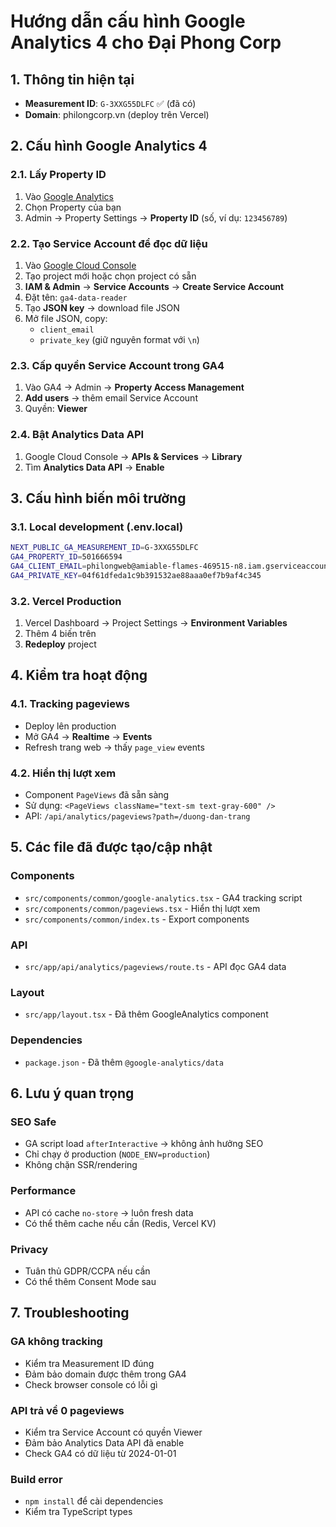 # Hướng dẫn cấu hình Google Analytics 4 cho Đại Phong Corp

## 1. Thông tin hiện tại

- **Measurement ID**: `G-3XXG55DLFC` ✅ (đã có)
- **Domain**: philongcorp.vn (deploy trên Vercel)

## 2. Cấu hình Google Analytics 4

### 2.1. Lấy Property ID

1. Vào [Google Analytics](https://analytics.google.com)
2. Chọn Property của bạn
3. Admin → Property Settings → **Property ID** (số, ví dụ: `123456789`)

### 2.2. Tạo Service Account để đọc dữ liệu

1. Vào [Google Cloud Console](https://console.cloud.google.com)
2. Tạo project mới hoặc chọn project có sẵn
3. **IAM & Admin** → **Service Accounts** → **Create Service Account**
4. Đặt tên: `ga4-data-reader`
5. Tạo **JSON key** → download file JSON
6. Mở file JSON, copy:
   - `client_email`
   - `private_key` (giữ nguyên format với `\n`)

### 2.3. Cấp quyền Service Account trong GA4

1. Vào GA4 → Admin → **Property Access Management**
2. **Add users** → thêm email Service Account
3. Quyền: **Viewer**

### 2.4. Bật Analytics Data API

1. Google Cloud Console → **APIs & Services** → **Library**
2. Tìm **Analytics Data API** → **Enable**

## 3. Cấu hình biến môi trường

### 3.1. Local development (.env.local)

```bash
NEXT_PUBLIC_GA_MEASUREMENT_ID=G-3XXG55DLFC
GA4_PROPERTY_ID=501666594
GA4_CLIENT_EMAIL=philongweb@amiable-flames-469515-n8.iam.gserviceaccount.com
GA4_PRIVATE_KEY=04f61dfeda1c9b391532ae88aaa0ef7b9af4c345
```

### 3.2. Vercel Production

1. Vercel Dashboard → Project Settings → **Environment Variables**
2. Thêm 4 biến trên
3. **Redeploy** project

## 4. Kiểm tra hoạt động

### 4.1. Tracking pageviews

- Deploy lên production
- Mở GA4 → **Realtime** → **Events**
- Refresh trang web → thấy `page_view` events

### 4.2. Hiển thị lượt xem

- Component `PageViews` đã sẵn sàng
- Sử dụng: `<PageViews className="text-sm text-gray-600" />`
- API: `/api/analytics/pageviews?path=/duong-dan-trang`

## 5. Các file đã được tạo/cập nhật

### Components

- `src/components/common/google-analytics.tsx` - GA4 tracking script
- `src/components/common/pageviews.tsx` - Hiển thị lượt xem
- `src/components/common/index.ts` - Export components

### API

- `src/app/api/analytics/pageviews/route.ts` - API đọc GA4 data

### Layout

- `src/app/layout.tsx` - Đã thêm GoogleAnalytics component

### Dependencies

- `package.json` - Đã thêm `@google-analytics/data`

## 6. Lưu ý quan trọng

### SEO Safe

- GA script load `afterInteractive` → không ảnh hưởng SEO
- Chỉ chạy ở production (`NODE_ENV=production`)
- Không chặn SSR/rendering

### Performance

- API có cache `no-store` → luôn fresh data
- Có thể thêm cache nếu cần (Redis, Vercel KV)

### Privacy

- Tuân thủ GDPR/CCPA nếu cần
- Có thể thêm Consent Mode sau

## 7. Troubleshooting

### GA không tracking

- Kiểm tra Measurement ID đúng
- Đảm bảo domain được thêm trong GA4
- Check browser console có lỗi gì

### API trả về 0 pageviews

- Kiểm tra Service Account có quyền Viewer
- Đảm bảo Analytics Data API đã enable
- Check GA4 có dữ liệu từ 2024-01-01

### Build error

- `npm install` để cài dependencies
- Kiểm tra TypeScript types
